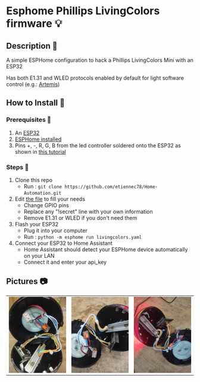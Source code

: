 # Esphome Phillips LivingColors firmware 💡

## Description 📝

A simple ESPHome configuration to hack a Phillips LivingColors Mini with an ESP32

Has both E1.31 and WLED protocols enabled by default for light software control (e.g.: [Artemis](https://github.com/Artemis-RGB/Artemis))

## How to Install 🚀

### Prerequisites 📝

1. An [ESP32](https://amzn.to/44BPk0g)
2. [ESPHome installed](https://esphome.io/guides/installing_esphome.html)
3. Pins +, -, R, G, B from the led controller soldered onto the ESP32 as shown in [this tutorial](https://thewerner.medium.com/a-brain-for-the-light-c5b290c2e31a)

### Steps 📜

1. Clone this repo
    * Run : `git clone https://github.com/etiennec78/Home-Automation.git`
2. Edit [the file](livingcolors.yaml) to fill your needs
    * Change GPIO pins
    * Replace any "!secret" line with your own information
    * Remove E1.31 or WLED if you don't need them
3. Flash your ESP32
    * Plug it into your computer
    * Run : `python -m esphome run livingcolors.yaml`
4. Connect your ESP32 to Home Assistant
    * Home Assistant should detect your ESPHome device automatically on your LAN
    * Connect it and enter your api_key

## Pictures 📷

|       |       |       |
| :---: | :---: | :---: |
| <img src="https://github.com/etiennec78/etiennec78.github.io/blob/main/media/Home%20Automation/Esphome%20Phillips%20LivingColors/livingcolors1.jpg?raw=true" width="100%" alt="First lamp components view" > | <img src="https://github.com/etiennec78/etiennec78.github.io/blob/main/media/Home%20Automation/Esphome%20Phillips%20LivingColors/livingcolors2.jpg?raw=true" width="100%" alt="Second lamp components view"> | <img src="https://github.com/etiennec78/etiennec78.github.io/blob/main/media/Home%20Automation/Esphome%20Phillips%20LivingColors/livingcolors3.jpg?raw=true" width="100%" alt="Third lamp components view"> |
